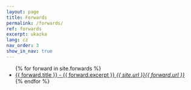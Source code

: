 ```yaml
---
layout: page
title: Forwards
permalink: /forwards/
ref: forwards
excerpt: ukazka
lang: cz 
nav_order: 3
show_in_nav: true
---
```



<ul>
{% for forward in site.forwards %}
  <li>
    <a href="{{ forward.url }}">
      {{ forward.title }} - {{ forward.excerpt }}
      <i>{{ site.url }}{{ forward.url }}  </i>
    </a>
  
  </li>
{% endfor %}
</ul>
